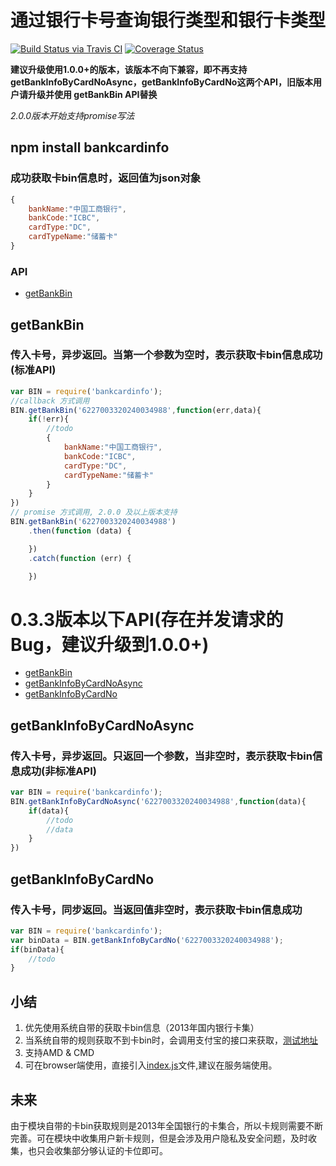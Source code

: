 # 通过银行卡号查询银行类型和银行卡类型

[![Build Status via Travis CI](https://travis-ci.org/navyxie/bankcardinfo.svg?branch=master)](https://travis-ci.org/navyxie/store-ttl) [![Coverage Status](https://coveralls.io/repos/github/navyxie/bankcardinfo/badge.svg?branch=master)](https://coveralls.io/github/navyxie/store-ttl?branch=master)

**建议升级使用1.0.0+的版本，该版本不向下兼容，即不再支持getBankInfoByCardNoAsync，getBankInfoByCardNo这两个API，旧版本用户请升级并使用 getBankBin API替换**

*2.0.0版本开始支持promise写法*

## npm install bankcardinfo

### 成功获取卡bin信息时，返回值为json对象

```js
{
	bankName:"中国工商银行",
	bankCode:"ICBC",
	cardType:"DC",
	cardTypeName:"储蓄卡"
}
```

### API

- [getBankBin](#getBankBin)

<a name="getBankBin" />

## getBankBin

### 传入卡号，异步返回。当第一个参数为空时，表示获取卡bin信息成功(标准API)
```js
var BIN = require('bankcardinfo');
//callback 方式调用
BIN.getBankBin('6227003320240034988',function(err,data){
	if(!err){
		//todo 
		{
			bankName:"中国工商银行",
			bankCode:"ICBC",
			cardType:"DC",
			cardTypeName:"储蓄卡"
		}
	}
})
// promise 方式调用, 2.0.0 及以上版本支持
BIN.getBankBin('6227003320240034988')
	.then(function (data) {

	})
	.catch(function (err) {

	})
```



# 0.3.3版本以下API(存在并发请求的Bug，建议升级到1.0.0+)

- [getBankBin](#getBankBin)
- [getBankInfoByCardNoAsync](#getBankInfoByCardNoAsync)
- [getBankInfoByCardNo](#getBankInfoByCardNo)

<a name="getBankInfoByCardNoAsync" />

## getBankInfoByCardNoAsync

### 传入卡号，异步返回。只返回一个参数，当非空时，表示获取卡bin信息成功(非标准API)
```js
var BIN = require('bankcardinfo');
BIN.getBankInfoByCardNoAsync('6227003320240034988',function(data){
	if(data){
		//todo 
		//data 
	}
})
```

<a name="getBankInfoByCardNo" />

## getBankInfoByCardNo

### 传入卡号，同步返回。当返回值非空时，表示获取卡bin信息成功
```js
var BIN = require('bankcardinfo');
var binData = BIN.getBankInfoByCardNo('6227003320240034988');
if(binData){
	//todo
}
```

## 小结

1. 优先使用系统自带的获取卡bin信息（2013年国内银行卡集）
2. 当系统自带的规则获取不到卡bin时，会调用支付宝的接口来获取，[测试地址](https://ccdcapi.alipay.com/validateAndCacheCardInfo.json?cardNo=6227003320232234322&cardBinCheck=true)
3. 支持AMD & CMD
4. 可在browser端使用，直接引入[index.js](https://github.com/navyxie/bankcardinfo/blob/master/index.js)文件,建议在服务端使用。

## 未来

由于模块自带的卡bin获取规则是2013年全国银行的卡集合，所以卡规则需要不断完善。可在模块中收集用户新卡规则，但是会涉及用户隐私及安全问题，及时收集，也只会收集部分够认证的卡位即可。
